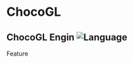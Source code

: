 # ChocoGL
## ChocoGL Engin ![Language](https://img.shields.io/badge/language-c++-brightgreen)
Feature 

